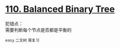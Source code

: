 # [110. Balanced Binary Tree](https://leetcode.com/problems/balanced-binary-tree/)


犯错点：  
需要判断每个节点是否都是平衡的

`easy` `二叉树` `需复习`